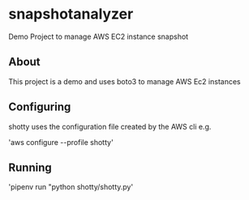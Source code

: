 # snapshotanalyzer
Demo Project to manage AWS EC2 instance snapshot

##  About

This project is a demo and uses boto3 to manage AWS Ec2 instances

## Configuring

shotty uses the configuration file created by the AWS cli e.g.

'aws configure --profile shotty'

## Running

'pipenv run "python shotty/shotty.py'

